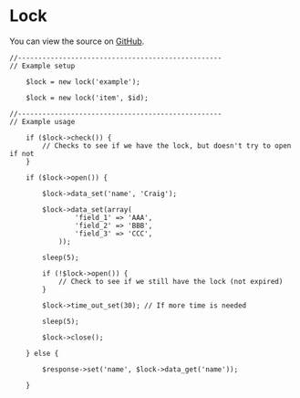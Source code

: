 
# Lock

You can view the source on [GitHub](https://github.com/craigfrancis/framework/blob/master/framework/0.1/library/class/lock.php).

	//--------------------------------------------------
	// Example setup

		$lock = new lock('example');

		$lock = new lock('item', $id);

	//--------------------------------------------------
	// Example usage

		if ($lock->check()) {
			// Checks to see if we have the lock, but doesn't try to open if not
		}

		if ($lock->open()) {

			$lock->data_set('name', 'Craig');

			$lock->data_set(array(
					'field_1' => 'AAA',
					'field_2' => 'BBB',
					'field_3' => 'CCC',
				));

			sleep(5);

			if (!$lock->open()) {
				// Check to see if we still have the lock (not expired)
			}

			$lock->time_out_set(30); // If more time is needed

			sleep(5);

			$lock->close();

		} else {

			$response->set('name', $lock->data_get('name'));

		}
